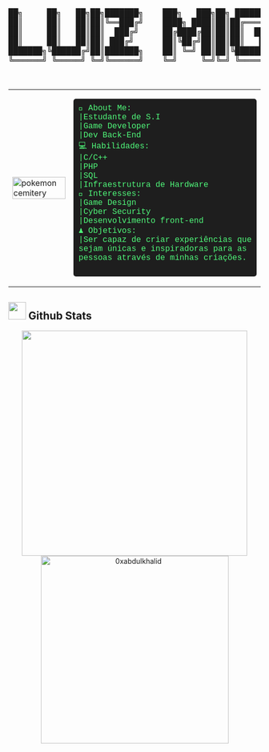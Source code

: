 <table>
  <tr>
<div align="center">
  <pre style="font-family: monospace; font-size: 16px;">
██╗     ██╗   ██╗██╗███████╗    ███╗   ███╗██╗ ██████╗ ██╗   ██╗███████╗██╗         ███╗   ███╗██████╗ ███████╗
██║     ██║   ██║██║╚══███╔╝    ████╗ ████║██║██╔════╝ ██║   ██║██╔════╝██║         ████╗ ████║██╔══██╗██╔════╝
██║     ██║   ██║██║  ███╔╝     ██╔████╔██║██║██║  ███╗██║   ██║█████╗  ██║         ██╔████╔██║██║  ██║███████╗
██║     ██║   ██║██║ ███╔╝      ██║╚██╔╝██║██║██║   ██║██║   ██║██╔══╝  ██║         ██║╚██╔╝██║██║  ██║╚════██║
███████╗╚██████╔╝██║███████╗    ██║ ╚═╝ ██║██║╚██████╔╝╚██████╔╝███████╗███████╗    ██║ ╚═╝ ██║██████╔╝███████║
╚══════╝ ╚═════╝ ╚═╝╚══════╝    ╚═╝     ╚═╝╚═╝ ╚═════╝  ╚═════╝ ╚══════╝╚══════╝    ╚═╝     ╚═╝╚═════╝ ╚══════╝
  </pre>
</div> 

##  <td style="width: 30%;">
  <img src="https://i.pinimg.com/originals/d8/c7/cb/d8c7cb35f8140faf52516ace3aa8351b.gif" alt="pokemon cemitery" style="width: 100%;"/>
  </td>
  <td style="width: 70%; vertical-align: top;">
      <pre style="font-family: 'Courier New', monospace; font-size: 16px; color: #50fa7b; background-color: #1e1e1e; padding: 10px; border-radius: 5px;">
👾 About Me: 
|Estudante de S.I
|Game Developer
|Dev Back-End
💻 Habilidades:
|C/C++
|PHP
|SQL
|Infraestrutura de Hardware
🖤 Interesses:
|Game Design
|Cyber Security
|Desenvolvimento front-end
♟️ Objetivos:
|Ser capaz de criar experiências que
sejam únicas e inspiradoras para as
pessoas através de minhas criações.
      </pre>
  </td>
  </tr>
</table>  

## <img src="https://media.giphy.com/media/iY8CRBdQXODJSCERIr/giphy.gif" width="35"><b> Github Stats </b>
<div align="center">

<a href="https://github.com/LuizMiguelMds/">
  <img src="https://github-readme-stats.vercel.app/api?username=LuizMiguelMds&include_all_commits=true&count_private=true&show_icons=true&line_height=20&title_color=AE00FF&icon_color=AE00FF&text_color=D3D3D3&bg_color=0,000000,300047&cache_seconds=3600" width="450"/>
  <img src="https://github-readme-stats.vercel.app/api/top-langs?username=LuizMiguelMds&show_icons=true&locale=en&layout=compact&line_height=20&title_color=AE00FF&icon_color=2234AE&text_color=D3D3D3&bg_color=0,000000,300047&cache_seconds=3600" width="375"  alt="0xabdulkhalid"/>
</a>
</div>
